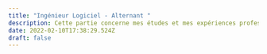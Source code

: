 ```yaml
---
title: "Ingénieur Logiciel - Alternant "
description: Cette partie concerne mes études et mes expériences professionnelles.
date: 2022-02-10T17:38:29.524Z
draft: false
---
```

